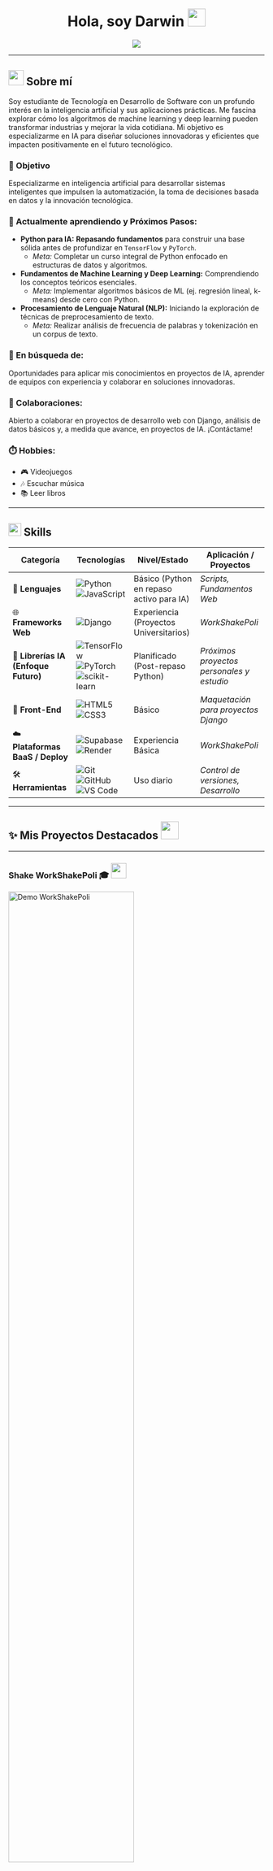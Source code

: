 <h1 align="center"><b>Hola, soy Darwin</b> <img src="https://media.giphy.com/media/hvRJCLFzcasrR4ia7z/giphy.gif" width="35"></h1>

<p align="center">
  <a href="https://github.com/DenverCoder1/readme-typing-svg">
    <img src="https://readme-typing-svg.herokuapp.com?font=Poppins&color=%2300A86B&size=28&center=true&vCenter=true&width=700&height=80&lines=🤖+Apasionado+por+la+Inteligencia+Artificial;💡+Innovación+y+automatización;🚀+Construyendo+sistemas+inteligentes;📚+Aprendiz+constante+de+machine+learning;🧠+Resolviendo+problemas+complejos+con+IA" />
  </a>
</p>

---

## <img src="https://i.giphy.com/media/kiWlpxD6hXmvTL8dio/giphy.gif" width="30px"> Sobre mí

Soy estudiante de Tecnología en Desarrollo de Software con un profundo interés en la inteligencia artificial y sus aplicaciones prácticas. Me fascina explorar cómo los algoritmos de machine learning y deep learning pueden transformar industrias y mejorar la vida cotidiana. Mi objetivo es especializarme en IA para diseñar soluciones innovadoras y eficientes que impacten positivamente en el futuro tecnológico.

### 🎯 Objetivo
Especializarme en inteligencia artificial para desarrollar sistemas inteligentes que impulsen la automatización, la toma de decisiones basada en datos y la innovación tecnológica.

### 🚀 Actualmente aprendiendo y Próximos Pasos:
- **Python para IA:** **Repasando fundamentos** para construir una base sólida antes de profundizar en `TensorFlow` y `PyTorch`.
  - _Meta:_ Completar un curso integral de Python enfocado en estructuras de datos y algoritmos.
- **Fundamentos de Machine Learning y Deep Learning:** Comprendiendo los conceptos teóricos esenciales.
  - _Meta:_ Implementar algoritmos básicos de ML (ej. regresión lineal, k-means) desde cero con Python.
- **Procesamiento de Lenguaje Natural (NLP):** Iniciando la exploración de técnicas de preprocesamiento de texto.
  - _Meta:_ Realizar análisis de frecuencia de palabras y tokenización en un corpus de texto.

### 🥅 En búsqueda de:
Oportunidades para aplicar mis conocimientos en proyectos de IA, aprender de equipos con experiencia y colaborar en soluciones innovadoras.

### 🤝 Colaboraciones:
Abierto a colaborar en proyectos de desarrollo web con Django, análisis de datos básicos y, a medida que avance, en proyectos de IA. ¡Contáctame!

### ⏱️ Hobbies:
- 🎮 Videojuegos
- 🎶 Escuchar música
- 📚 Leer libros

---

## <img src="https://media2.giphy.com/media/QssGEmpkyEOhBCb7e1/giphy.gif" width="25"> Skills

| Categoría                      | Tecnologías                                                                                                                                                                                                                         | Nivel/Estado                          | Aplicación / Proyectos                 |
|--------------------------------|-----------------------------------------------------------------------------------------------------------------------------------------------------------------------------------------------------------------------------------|---------------------------------------|----------------------------------------|
| 🧠 **Lenguajes** | ![Python](https://img.shields.io/badge/Python-%2314354C.svg?style=for-the-badge&logo=python&logoColor=white) <br> ![JavaScript](https://img.shields.io/badge/JavaScript-%23F7DF1E.svg?style=for-the-badge&logo=javascript&logoColor=black) | Básico (Python en repaso activo para IA) | _Scripts, Fundamentos Web_             |
| 🌐 **Frameworks Web** | ![Django](https://img.shields.io/badge/Django-092E20.svg?style=for-the-badge&logo=django&logoColor=white)                                                                                                                          | Experiencia (Proyectos Universitarios)  | _WorkShakePoli_                        |
| 🧠 **Librerías IA (Enfoque Futuro)** | ![TensorFlow](https://img.shields.io/badge/TensorFlow-%23FF6F00.svg?style=for-the-badge&logo=tensorflow&logoColor=white) <br> ![PyTorch](https://img.shields.io/badge/PyTorch-%23EE4C2C.svg?style=for-the-badge&logo=pytorch&logoColor=white) <br> ![scikit-learn](https://img.shields.io/badge/scikit--learn-F7931E?style=for-the-badge&logo=scikitlearn&logoColor=white) | Planificado (Post-repaso Python)    | _Próximos proyectos personales y estudio_ |
| 🎨 **Front-End** | ![HTML5](https://img.shields.io/badge/HTML5-%23E34F26.svg?style=for-the-badge&logo=html5&logoColor=white) <br> ![CSS3](https://img.shields.io/badge/CSS-%231572B6.svg?style=for-the-badge&logo=css3&logoColor=white)                               | Básico                                | _Maquetación para proyectos Django_    |
| ☁️ **Plataformas BaaS / Deploy** | ![Supabase](https://img.shields.io/badge/Supabase-3ECF8E?style=for-the-badge&logo=supabase&logoColor=white) <br> ![Render](https://img.shields.io/badge/Render-46E3B7.svg?style=for-the-badge&logo=render&logoColor=white)                                                                                                                            | Experiencia Básica                    | _WorkShakePoli_                        |
| 🛠 **Herramientas** | ![Git](https://img.shields.io/badge/git-%23F05033.svg?style=for-the-badge&logo=git&logoColor=white) ![GitHub](https://img.shields.io/badge/github-%23121011.svg?style=for-the-badge&logo=github&logoColor=white) ![VS Code](https://img.shields.io/badge/Visual%20Studio%20Code-0078d7.svg?style=for-the-badge&logo=visual-studio-code&logoColor=white) | Uso diario                            | _Control de versiones, Desarrollo_     |

---

## ✨ Mis Proyectos Destacados <img src="https://media.giphy.com/media/3o7btXRJ7D7jVd6U92/giphy.gif" width="35">

---

### Shake WorkShakePoli 🎓 <img src="https://media.giphy.com/media/3ohs7WN06a3Re2AzGU/giphy.gif" width="30"> <p align="center">
  <a href="https://workshakepoli.onrender.com/" target="_blank">
    <img src="[URL_DE_TU_GIF_O_IMAGEN_DEMO_WORKSHAKEPOLI]" alt="Demo WorkShakePoli" width="70%">
    </a>
</p>

**Descripción:** WorkShakePoli es un adictivo juego web desarrollado con Django, inspirado en el clásico "Wordshake". Los jugadores ponen a prueba su agilidad mental para formar la mayor cantidad de palabras posibles a partir de un conjunto de letras en un tablero, ¡todo contra el reloj y a través de diferentes niveles! Este proyecto fue parte de una asignación universitaria.

**Tecnologías Clave:**
![Python](https://img.shields.io/badge/Python-%2314354C.svg?style=for-the-badge&logo=python&logoColor=white)
![Django](https://img.shields.io/badge/Django-092E20.svg?style=for-the-badge&logo=django&logoColor=white)
![HTML5](https://img.shields.io/badge/HTML5-%23E34F26.svg?style=for-the-badge&logo=html5&logoColor=white)
![CSS3](https://img.shields.io/badge/CSS-%231572B6.svg?style=for-the-badge&logo=css3&logoColor=white)
![JavaScript](https://img.shields.io/badge/JavaScript-%23F7DF1E.svg?style=for-the-badge&logo=javascript&logoColor=black)
![Supabase](https://img.shields.io/badge/Supabase-3ECF8E?style=for-the-badge&logo=supabase&logoColor=white)
![Render](https://img.shields.io/badge/Render-46E3B7.svg?style=for-the-badge&logo=render&logoColor=white)

**Enlaces:**
[<img src="https://img.shields.io/badge/GitHub-Ver%20Código-blue?style=for-the-badge&logo=github" alt="Ver Código">](https://github.com/WordShakePoli/WorkShakePoli.git)
[<img src="https://img.shields.io/badge/Demo-Jugar%20Online-brightgreen?style=for-the-badge&logo=render" alt="Demo Online">](https://workshakepoli.onrender.com/)

---
## <img src="https://media.giphy.com/media/iY8CRBdQXODJSCERIr/giphy.gif" width="35"><b> Github Stats </b>
<br>

<div align="center">

<a href="https://github.com/IDarwinOrtizI">
  <img src="https://github-readme-stats.vercel.app/api?username=IDarwinOrtizI&include_all_commits=true&count_private=true&show_icons=true&line_height=20&title_color=7A7ADB&icon_color=2234AE&text_color=D3D3D3&bg_color=0,000000,130F40" width="450" alt="Darwin's GitHub Stats"/>
  <img src="https://github-readme-stats.vercel.app/api/top-langs?username=IDarwinOrtizI&show_icons=true&locale=en&layout=compact&line_height=20&title_color=7A7ADB&icon_color=2234AE&text_color=D3D3D3&bg_color=0,000000,130F40" width="375" alt="Darwin's Top Languages"/>
  <br>
  <img src="https://github-readme-streak-stats.herokuapp.com/?user=IDarwinOrtizI&theme=dark&hide_border=false&background=0,000000,130F40&stroke=7A7ADB&ring=7A7ADB&fire=7A7ADB&currStreakNum=D3D3D3&sideNums=D3D3D3&currStreakLabel=D3D3D3&sideLabels=D3D3D3&dates=D3D3D3" width="auto" alt="GitHub Streak"/>
</a>

</div>

---

### 📱 Contacto:
Puedes escribirme a [sebastiancaballero811@gmail.com](mailto:sebastiancaballero811@gmail.com)

<p align="center">
  <a href="[TU_URL_DE_LINKEDIN_AQUI]" target="_blank"> <img src="https://img.shields.io/badge/LinkedIn-0077B5?style=for-the-badge&logo=linkedin&logoColor=white" alt="LinkedIn"/>
  </a>
</p>
